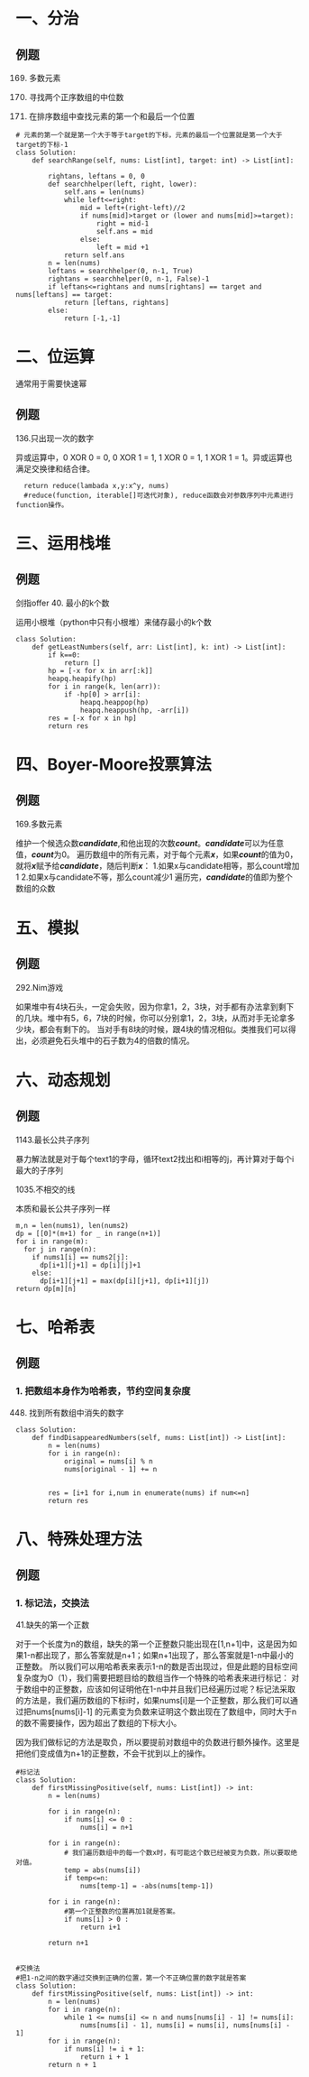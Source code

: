 # 一、分治
## 例题
169. 多数元素

4. 寻找两个正序数组的中位数

34. 在排序数组中查找元素的第一个和最后一个位置

```
# 元素的第一个就是第一个大于等于target的下标，元素的最后一个位置就是第一个大于target的下标-1
class Solution:
    def searchRange(self, nums: List[int], target: int) -> List[int]:
       
        rightans, leftans = 0, 0
        def searchhelper(left, right, lower):
            self.ans = len(nums)
            while left<=right:
                mid = left+(right-left)//2
                if nums[mid]>target or (lower and nums[mid]>=target):
                    right = mid-1
                    self.ans = mid
                else:
                    left = mid +1
            return self.ans
        n = len(nums)
        leftans = searchhelper(0, n-1, True)
        rightans = searchhelper(0, n-1, False)-1
        if leftans<=rightans and nums[rightans] == target and nums[leftans] == target:
            return [leftans, rightans]
        else:
            return [-1,-1]
```

# 二、位运算

通常用于需要快速幂
## 例题

136.只出现一次的数字

异或运算中，0 XOR 0 = 0, 0 XOR 1 = 1, 1 XOR 0 = 1, 1 XOR 1 = 1。异或运算也满足交换律和结合律。
```
  return reduce(lambada x,y:x^y, nums)
  #reduce(function, iterable[]可迭代对象), reduce函数会对参数序列中元素进行function操作。
```

# 三、运用栈堆

## 例题

剑指offer 40. 最小的k个数

运用小根堆（python中只有小根堆）来储存最小的k个数
```
class Solution:
    def getLeastNumbers(self, arr: List[int], k: int) -> List[int]:
        if k==0:
            return []
        hp = [-x for x in arr[:k]]
        heapq.heapify(hp)
        for i in range(k, len(arr)):
            if -hp[0] > arr[i]:
                heapq.heappop(hp)
                heapq.heappush(hp, -arr[i])
        res = [-x for x in hp]
        return res
```


# 四、Boyer-Moore投票算法
## 例题

169.多数元素

维护一个候选众数***candidate***,和他出现的次数***count***。***candidate***可以为任意值，***count***为0。
遍历数组中的所有元素，对于每个元素***x***，如果***count***的值为0，就将***x***赋予给***candidate***，随后判断***x***：
  1.如果x与candidate相等，那么count增加1
  2.如果x与candidate不等，那么count减少1
遍历完，***candidate***的值即为整个数组的众数


# 五、模拟
## 例题

292.Nim游戏

如果堆中有4块石头，一定会失败，因为你拿1，2，3块，对手都有办法拿到剩下的几块。堆中有5，6，7块的时候，你可以分别拿1，2，3块，从而对手无论拿多少块，都会有剩下的。
当对手有8块的时候，跟4块的情况相似。类推我们可以得出，必须避免石头堆中的石子数为4的倍数的情况。

# 六、动态规划
## 例题

1143.最长公共子序列

暴力解法就是对于每个text1的字母，循环text2找出和i相等的j，再计算对于每个i最大的子序列

1035.不相交的线

本质和最长公共子序列一样
```
m,n = len(nums1), len(nums2)
dp = [[0]*(m+1) for _ in range(n+1)]
for i in range(m):
  for j in range(n):
    if nums1[i] == nums2[j]:
      dp[i+1][j+1] = dp[i][j]+1
    else:
      dp[i+1][j+1] = max(dp[i][j+1], dp[i+1][j])
return dp[m][n]
```

# 七、哈希表
## 例题

### 1. 把数组本身作为哈希表，节约空间复杂度
448. 找到所有数组中消失的数字
```
class Solution:
    def findDisappearedNumbers(self, nums: List[int]) -> List[int]:
        n = len(nums)
        for i in range(n):
            original = nums[i] % n
            nums[original - 1] += n
        

        res = [i+1 for i,num in enumerate(nums) if num<=n]
        return res
```



# 八、特殊处理方法
## 例题

### 1. 标记法，交换法
41.缺失的第一个正数

对于一个长度为n的数组，缺失的第一个正整数只能出现在[1,n+1]中，这是因为如果1-n都出现了，那么答案就是n+1；如果n+1出现了，那么答案就是1-n中最小的正整数。
所以我们可以用哈希表来表示1-n的数是否出现过，但是此题的目标空间复杂度为O（1），我们需要把题目给的数组当作一个特殊的哈希表来进行标记：
对于数组中的正整数，应该如何证明他在1-n中并且我们已经遍历过呢？标记法采取的方法是，我们遍历数组的下标i时，如果nums[i]是一个正整数，那么我们可以通过把nums[nums[i]-1]
的元素变为负数来证明这个数出现在了数组中，同时大于n的数不需要操作，因为超出了数组的下标大小。

因为我们做标记的方法是取负，所以要提前对数组中的负数进行额外操作。这里是把他们变成值为n+1的正整数，不会干扰到以上的操作。

```
#标记法
class Solution:
    def firstMissingPositive(self, nums: List[int]) -> int:
        n = len(nums)

        for i in range(n):
            if nums[i] <= 0 :
                nums[i] = n+1
            
        for i in range(n):
            # 我们遍历数组中的每一个数x时，有可能这个数已经被变为负数，所以要取绝对值。
            temp = abs(nums[i])
            if temp<=n:
                nums[temp-1] = -abs(nums[temp-1])

        for i in range(n):
            #第一个正整数的位置再加1就是答案。
            if nums[i] > 0 :
                return i+1
        
        return n+1
        
        
#交换法
#把1-n之间的数字通过交换到正确的位置，第一个不正确位置的数字就是答案
class Solution:
    def firstMissingPositive(self, nums: List[int]) -> int:
        n = len(nums)
        for i in range(n):
            while 1 <= nums[i] <= n and nums[nums[i] - 1] != nums[i]:
                nums[nums[i] - 1], nums[i] = nums[i], nums[nums[i] - 1]
        for i in range(n):
            if nums[i] != i + 1:
                return i + 1
        return n + 1

```


